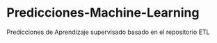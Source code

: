 # Predicciones-Machine-Learning
Predicciones de Aprendizaje supervisado basado en el repositorio ETL
